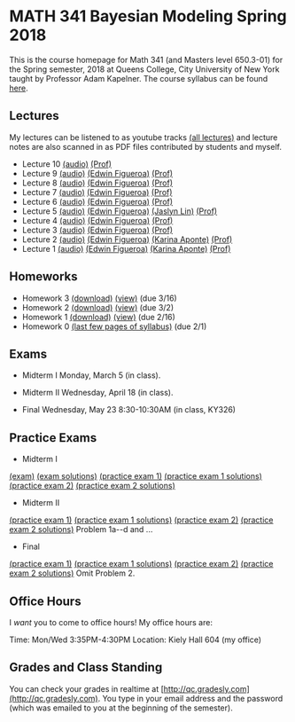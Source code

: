 # MATH 341 Bayesian Modeling Spring 2018

This is the course homepage for Math 341 (and Masters level 650.3-01) for the Spring semester, 2018 at Queens College, City University of New York taught by Professor Adam Kapelner. The course syllabus can be found [here](https://github.com/kapelner/QC_Math_341_Spring_2018/blob/master/syllabus/syllabus.pdf).

## Lectures

My lectures can be listened to as youtube tracks [(all lectures)](https://www.youtube.com/playlist?list=PLIwvCnCDnF17PZneWBd6lRSaPb_1E4bcs) and lecture notes are also scanned in as PDF files contributed by students and myself.

<!--
* Lecture 23 [(audio)](https://youtu.be/sBA4Lf_5kUU) [(Alassane Ngaide)](https://github.com/kapelner/QC_Math_341_Spring_2018/blob/master/lectures/lec23ngaide.pdf) [(Prof)](https://github.com/kapelner/QC_Math_341_Spring_2018/blob/master/lectures/lec23kap.pdf)
* Lecture 22 [(audio)](https://youtu.be/bwVxNl9_X14) [(Alassane Ngaide)](https://github.com/kapelner/QC_Math_341_Spring_2018/blob/master/lectures/lec22ngaide.pdf) [(Wjeewani Boteju)](https://github.com/kapelner/QC_Math_341_Spring_2018/blob/master/lectures/lec22boteju.pdf) [(Prof)](https://github.com/kapelner/QC_Math_341_Spring_2018/blob/master/lectures/lec22kap.pdf)
* Lecture 21 [(audio)](https://youtu.be/Wmc2TRKa7xU) [(Wjeewani Boteju)](https://github.com/kapelner/QC_Math_341_Spring_2018/blob/master/lectures/lec21boteju.pdf) [(Messan Adelan)](https://github.com/kapelner/QC_Math_341_Spring_2018/blob/master/lectures/lec21adelan.pdf) [(Koffi Lucky Bosso)](https://github.com/kapelner/QC_Math_341_Spring_2018/blob/master/lectures/lec21bosso.pdf) [(Alassane Ngaide)](https://github.com/kapelner/QC_Math_341_Spring_2018/blob/master/lectures/lec21ngaide.pdf) [(Prof)](https://github.com/kapelner/QC_Math_341_Spring_2018/blob/master/lectures/lec21kap.pdf) 
* Lecture 20 [(audio)](https://youtu.be/iac02nByAeY) [(Messan Adelan)](https://github.com/kapelner/QC_Math_341_Spring_2018/blob/master/lectures/lec20adelan.pdf) [(Wjeewani Boteju)](https://github.com/kapelner/QC_Math_341_Spring_2018/blob/master/lectures/lec20boteju.pdf) [(Koffi Lucky Bosso)](https://github.com/kapelner/QC_Math_341_Spring_2018/blob/master/lectures/lec20bosso.pdf) [(Alassane Ngaide)](https://github.com/kapelner/QC_Math_341_Spring_2018/blob/master/lectures/lec20ngaide.pdf) [(Prof)](https://github.com/kapelner/QC_Math_341_Spring_2018/blob/master/lectures/lec20kap.pdf)
* Lecture 19 [(audio)](https://youtu.be/noOFVHmKFjA) [(Alassane Ngaide)](https://github.com/kapelner/QC_Math_341_Spring_2018/blob/master/lectures/lec19ngaide.pdf) [(Koffi Lucky Bosso)](https://github.com/kapelner/QC_Math_341_Spring_2018/blob/master/lectures/lec19bosso.pdf) [(Messan Adelan)](https://github.com/kapelner/QC_Math_341_Spring_2018/blob/master/lectures/lec19adelan.pdf) [(Prof)](https://github.com/kapelner/QC_Math_341_Spring_2018/blob/master/lectures/lec19kap.pdf)
* Lecture 18 [(audio)](https://youtu.be/qCn9BMA6ruk) [(Messan Adelan)](https://github.com/kapelner/QC_Math_341_Spring_2018/blob/master/lectures/lec18adelan.pdf) [(Wjeewani Boteju)](https://github.com/kapelner/QC_Math_341_Spring_2018/blob/master/lectures/lec18boteju.pdf) [(Koffi Lucky Bosso)](https://github.com/kapelner/QC_Math_341_Spring_2018/blob/master/lectures/lec18bosso.pdf) [(Alassane Ngaide)](https://github.com/kapelner/QC_Math_341_Spring_2018/blob/master/lectures/lec18ngaide.pdf) [(Ruby Chang)](https://github.com/kapelner/QC_Math_341_Spring_2018/blob/master/lectures/lec18chang.pdf) [(Prof)](https://github.com/kapelner/QC_Math_341_Spring_2018/blob/master/lectures/lec18kap.pdf)
* Lecture 17 [(audio)](https://youtu.be/8ypz82LYNuU) [(Messan Adelan)](https://github.com/kapelner/QC_Math_341_Spring_2018/blob/master/lectures/lec17adelan.pdf) [(Wjeewani Boteju)](https://github.com/kapelner/QC_Math_341_Spring_2018/blob/master/lectures/lec17boteju.pdf) [(Koffi Lucky Bosso)](https://github.com/kapelner/QC_Math_341_Spring_2018/blob/master/lectures/lec17bosso.pdf) [(Ruby Chang)](https://github.com/kapelner/QC_Math_341_Spring_2018/blob/master/lectures/lec17chang.pdf) [(Prof)](https://github.com/kapelner/QC_Math_341_Spring_2018/blob/master/lectures/lec17kap.pdf)
* Lecture 16 [(audio)](https://youtu.be/ODnkstFdyRQ) [(Wjeewani Boteju)](https://github.com/kapelner/QC_Math_341_Spring_2018/blob/master/lectures/lec16boteju.pdf) [(Messan Adelan)](https://github.com/kapelner/QC_Math_341_Spring_2018/blob/master/lectures/lec16adelan.pdf) [(Koffi Lucky Bosso)](https://github.com/kapelner/QC_Math_341_Spring_2018/blob/master/lectures/lec16bosso.pdf) [(Alassane Ngaide)](https://github.com/kapelner/QC_Math_341_Spring_2018/blob/master/lectures/lec16ngaide.pdf) [(Prof)](https://github.com/kapelner/QC_Math_341_Spring_2018/blob/master/lectures/lec16kap.pdf)
* Lecture 15 [(audio)](https://youtu.be/6k79csGK04k) [(Wjeewani Boteju)](https://github.com/kapelner/QC_Math_341_Spring_2018/blob/master/lectures/lec15boteju.pdf) [(Messan Adelan)](https://github.com/kapelner/QC_Math_341_Spring_2018/blob/master/lectures/lec15adelan.pdf) [(Koffi Lucky Bosso)](https://github.com/kapelner/QC_Math_341_Spring_2018/blob/master/lectures/lec15bosso.pdf) [(Ruby Chang)](https://github.com/kapelner/QC_Math_341_Spring_2018/blob/master/lectures/lec15chang.pdf) [(Alassane Ngaide)](https://github.com/kapelner/QC_Math_341_Spring_2018/blob/master/lectures/lec15ngaide.pdf) [(Prof)](https://github.com/kapelner/QC_Math_341_Spring_2018/blob/master/lectures/lec15kap.pdf)
* Lecture 14 [(audio)](https://youtu.be/l_S4DDt5xy4) [(Wjeewani Boteju)](https://github.com/kapelner/QC_Math_341_Spring_2018/blob/master/lectures/lec14boteju.pdf) [(Messan Adelan)](https://github.com/kapelner/QC_Math_341_Spring_2018/blob/master/lectures/lec14adelan.pdf) [(Koffi Lucky Bosso)](https://github.com/kapelner/QC_Math_341_Spring_2018/blob/master/lectures/lec14bosso.pdf) [(Alassane Ngaide)](https://github.com/kapelner/QC_Math_341_Spring_2018/blob/master/lectures/lec14ngaide.pdf) [(Prof)](https://github.com/kapelner/QC_Math_341_Spring_2018/blob/master/lectures/lec14kap.pdf) 
* Lecture 13 [(audio)](https://youtu.be/q9BLGrsTBU4) [(Messan Adelan)](https://github.com/kapelner/QC_Math_341_Spring_2018/blob/master/lectures/lec13adelan.pdf) [(Koffi Lucky Bosso)](https://github.com/kapelner/QC_Math_341_Spring_2018/blob/master/lectures/lec13bosso.pdf) [(Wjeewani Boteju)](https://github.com/kapelner/QC_Math_341_Spring_2018/blob/master/lectures/lec13boteju.pdf) [(Alassane Ngaide)](https://github.com/kapelner/QC_Math_341_Spring_2018/blob/master/lectures/lec13ngaide.pdf) [(Ruby Chang)](https://github.com/kapelner/QC_Math_341_Spring_2018/blob/master/lectures/lec13chang.pdf) [(Prof)](https://github.com/kapelner/QC_Math_341_Spring_2018/blob/master/lectures/lec13kap.pdf)  
* Lecture 12 [(audio)](https://youtu.be/IUcG4jOSl8k) [(Ruby Chang)](https://github.com/kapelner/QC_Math_341_Spring_2018/blob/master/lectures/lec12chang.pdf) [(Wjeewani Boteju)](https://github.com/kapelner/QC_Math_341_Spring_2018/blob/master/lectures/lec12boteju.pdf) [(Messan Adelan)](https://github.com/kapelner/QC_Math_341_Spring_2018/blob/master/lectures/lec12adelan.pdf) [(Koffi Lucky Bosso)](https://github.com/kapelner/QC_Math_341_Spring_2018/blob/master/lectures/lec12bosso.pdf) [(Alassane Ngaide)](https://github.com/kapelner/QC_Math_341_Spring_2018/blob/master/lectures/lec12ngaide.pdf) [(Prof)](https://github.com/kapelner/QC_Math_341_Spring_2018/blob/master/lectures/lec12kap.pdf)  -->
* Lecture 10 [(audio)](https://youtu.be/PozT6d7T-JU) [(Prof)](https://github.com/kapelner/QC_Math_341_Spring_2018/blob/master/lectures/lec11kap.pdf)
* Lecture 9 [(audio)](https://youtu.be/02pbxLVnr5I) [(Edwin Figueroa)](https://github.com/kapelner/QC_Math_341_Spring_2018/blob/master/lectures/lec09figueroa.pdf) [(Prof)](https://github.com/kapelner/QC_Math_341_Spring_2018/blob/master/lectures/lec09kap.pdf)
* Lecture 8 [(audio)](https://youtu.be/Ba-00EWFAWs) [(Edwin Figueroa)](https://github.com/kapelner/QC_Math_341_Spring_2018/blob/master/lectures/lec08figueroa.pdf) [(Prof)](https://github.com/kapelner/QC_Math_341_Spring_2018/blob/master/lectures/lec08kap.pdf)
* Lecture 7 [(audio)](https://youtu.be/WA_iK1nZ6iQ) [(Edwin Figueroa)](https://github.com/kapelner/QC_Math_341_Spring_2018/blob/master/lectures/lec07figueroa.pdf) [(Prof)](https://github.com/kapelner/QC_Math_341_Spring_2018/blob/master/lectures/lec07kap.pdf)
* Lecture 6 [(audio)](https://youtu.be/m37ahpnT6iI) [(Edwin Figueroa)](https://github.com/kapelner/QC_Math_341_Spring_2018/blob/master/lectures/lec06figueroa.pdf) [(Prof)](https://github.com/kapelner/QC_Math_341_Spring_2018/blob/master/lectures/lec06kap.pdf)
* Lecture 5 [(audio)](https://youtu.be/TEFc5dKbF-8) [(Edwin Figueroa)](https://github.com/kapelner/QC_Math_341_Spring_2018/blob/master/lectures/lec05figueroa.pdf) [(Jaslyn Lin)](https://github.com/kapelner/QC_Math_341_Spring_2018/blob/master/lectures/lec05lin.pdf) [(Prof)](https://github.com/kapelner/QC_Math_341_Spring_2018/blob/master/lectures/lec05kap.pdf)
* Lecture 4 [(audio)](https://youtu.be/MXVmb_bkgHI) [(Edwin Figueroa)](https://github.com/kapelner/QC_Math_341_Spring_2018/blob/master/lectures/lec04figueroa.pdf) [(Prof)](https://github.com/kapelner/QC_Math_341_Spring_2018/blob/master/lectures/lec04kap.pdf)
* Lecture 3 [(audio)](https://youtu.be/VdBowk_x95o) [(Edwin Figueroa)](https://github.com/kapelner/QC_Math_341_Spring_2018/blob/master/lectures/lec03figueroa.pdf) [(Prof)](https://github.com/kapelner/QC_Math_341_Spring_2018/blob/master/lectures/lec03kap.pdf)
* Lecture 2 [(audio)](https://youtu.be/_-Fvr5Upg6c) [(Edwin Figueroa)](https://github.com/kapelner/QC_Math_341_Spring_2018/blob/master/lectures/lec02figueroa.pdf) [(Karina Aponte)](https://github.com/kapelner/QC_Math_341_Spring_2018/blob/master/lectures/lec02aponte.pdf) [(Prof)](https://github.com/kapelner/QC_Math_341_Spring_2018/blob/master/lectures/lec02kap.pdf)
* Lecture 1 [(audio)](https://youtu.be/EYCNb10vOLc) [(Edwin Figueroa)](https://github.com/kapelner/QC_Math_341_Spring_2018/blob/master/lectures/lec01figueroa.pdf) [(Karina Aponte)](https://github.com/kapelner/QC_Math_341_Spring_2018/blob/master/lectures/lec01aponte.pdf) [(Prof)](https://github.com/kapelner/QC_Math_341_Spring_2018/blob/master/lectures/lec01kap.pdf)


## Homeworks

<!--
* Homework 9 [(download)](https://github.com/kapelner/QC_Math_341_Spring_2018/blob/master/homeworks/hw09/hw09.pdf?raw=true) [(view)](https://github.com/kapelner/QC_Math_341_Spring_2018/blob/master/homeworks/hw09/hw09.pdf) (due 12/12)
* Homework 8 [(download)](https://github.com/kapelner/QC_Math_341_Spring_2018/blob/master/homeworks/hw08/hw08.pdf?raw=true) [(view)](https://github.com/kapelner/QC_Math_341_Spring_2018/blob/master/homeworks/hw08/hw08.pdf) (due 12/2)
* Homework 7 [(download)](https://github.com/kapelner/QC_Math_341_Spring_2018/blob/master/homeworks/hw07/hw07.pdf?raw=true) [(view)](https://github.com/kapelner/QC_Math_341_Spring_2018/blob/master/homeworks/hw07/hw07.pdf) (due 11/23)
* Homework 6 [(download)](https://github.com/kapelner/QC_Math_341_Spring_2018/blob/master/homeworks/hw06/hw06.pdf?raw=true) [(view)](https://github.com/kapelner/QC_Math_341_Spring_2018/blob/master/homeworks/hw06/hw06.pdf) (due 12/19)
* Homework 5 [(download)](https://github.com/kapelner/QC_Math_341_Spring_2018/blob/master/homeworks/hw05/hw05.pdf?raw=true) [(view)](https://github.com/kapelner/QC_Math_341_Spring_2018/blob/master/homeworks/hw05/hw05.pdf) (due 11/30)
* Homework 4 [(download)](https://github.com/kapelner/QC_Math_341_Spring_2018/blob/master/homeworks/hw04/hw04.pdf?raw=true) [(view)](https://github.com/kapelner/QC_Math_341_Spring_2018/blob/master/homeworks/hw04/hw04.pdf) (due 11/14 at exam time)-->
* Homework 3 [(download)](https://github.com/kapelner/QC_Math_341_Spring_2018/blob/master/homeworks/hw03/hw03.pdf?raw=true) [(view)](https://github.com/kapelner/QC_Math_341_Spring_2018/blob/master/homeworks/hw03/hw03.pdf) (due 3/16)
* Homework 2 [(download)](https://github.com/kapelner/QC_Math_341_Spring_2018/blob/master/homeworks/hw02/hw02.pdf?raw=true) [(view)](https://github.com/kapelner/QC_Math_341_Spring_2018/blob/master/homeworks/hw02/hw02.pdf) (due 3/2)
* Homework 1 [(download)](https://github.com/kapelner/QC_Math_341_Spring_2018/blob/master/homeworks/hw01/hw01.pdf?raw=true) [(view)](https://github.com/kapelner/QC_Math_341_Spring_2018/blob/master/homeworks/hw01/hw01.pdf) (due 2/16)
* Homework 0 [(last few pages of syllabus)](https://github.com/kapelner/QC_Math_341_Spring_2018/blob/master/syllabus/syllabus.pdf?raw=true) (due 2/1)

## Exams

* Midterm I Monday, March 5 (in class).

* Midterm II Wednesday, April 18 (in class).

* Final Wednesday, May 23 8:30-10:30AM (in class, KY326)


## Practice Exams

* Midterm I

[(exam)](https://github.com/kapelner/QC_Math_341_Spring_2018/blob/master/exams/midterm1/midterm1.pdf) [(exam solutions)](https://github.com/kapelner/QC_Math_341_Spring_2018/blob/master/exams/midterm1/midterm1_solutions.pdf)
[(practice exam 1)](https://github.com/kapelner/QC_Math_341_Spring_2017/blob/master/exams/midterm1/midterm1.pdf) [(practice exam 1 solutions)](https://github.com/kapelner/QC_Math_341_Spring_2017/blob/master/exams/midterm1/midterm1_solutions.pdf)
[(practice exam 2)](https://github.com/kapelner/QC_Math_390.03-02_Spr_2016/blob/master/exams/midterm1/midterm1.pdf) [(practice exam 2 solutions)](https://github.com/kapelner/QC_Math_390.03-02_Spr_2016/blob/master/exams/midterm1/midterm1_solutions.pdf)


* Midterm II

[(practice exam 1)](https://github.com/kapelner/QC_Math_341_Spring_2017/blob/master/exams/midterm2/midterm2.pdf) [(practice exam 1 solutions)](https://github.com/kapelner/QC_Math_341_Spring_2017/blob/master/exams/midterm2/midterm2_solutions.pdf)
[(practice exam 2)](https://github.com/kapelner/QC_Math_390.03-02_Spr_2016/blob/master/exams/midterm2/midterm2.pdf) [(practice exam 2 solutions)](https://github.com/kapelner/QC_Math_390.03-02_Spr_2016/blob/master/exams/midterm2/midterm2_solutions.pdf) Problem 1a--d and ...

* Final

[(practice exam 1)](https://github.com/kapelner/QC_Math_341_Spring_2017/blob/master/exams/final/final.pdf) [(practice exam 1 solutions)](https://github.com/kapelner/QC_Math_341_Spring_2017/blob/master/exams/final/final_solutions.pdf)
[(practice exam 2)](https://github.com/kapelner/QC_Math_390.03-02_Spr_2016/blob/master/exams/final/final.pdf) [(practice exam 2 solutions)](https://github.com/kapelner/QC_Math_390.03-02_Spr_2016/blob/master/exams/final/final_solutions.pdf) Omit Problem 2.

## Office Hours

I *want* you to come to office hours! My office hours are:

Time: Mon/Wed 3:35PM-4:30PM
Location: Kiely Hall 604 (my office)

## Grades and Class Standing

You can check your grades in realtime at [http://qc.gradesly.com](http://qc.gradesly.com). You type in your email address and the password (which was emailed to you at the beginning of the semester).
